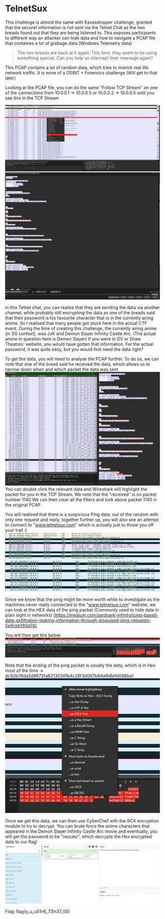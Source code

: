 # TelnetSux

This challenge is almost the same with Eavesdropper challenge, granted that the securet information is not sent via the Telnet Chat as the two breads found out that they are being listened to. This exposes participants to different way an attacker can hide data and how to navigate a PCAP file that containes a lot of grabage data (Windows Telemetry data)

> The two breads are back at it again. This time, they seem to be using something special. Can you help us intercept their message again?

This PCAP contains a lot of random data, which tries to mimick real life network traffic. It is more of a OSINT + Forensics challenge (Will get to that later)

Looking at the PCAP file, you can do the same "Follow TCP Stream" on one of the connections from 10.0.0.1 -> 10.0.0.5 or 10.0.0.2 -> 10.0.0.5 until you see this in the TCP Stream

![](./img/telnetComms1.png)
![](./img/telnetComms2.png)

In this Telnet chat, you can realise that they are sending the data via another channel, while probably still encrypting the data as one of the breads said that their password is his favourite character that is in the currently airing anime. So I realised that many people got stuck here in the actual CTF event. During the time of creating this challenge, the currently airing anime (in SG context), was JJK and Demon Slayer Infinity Castle Arc. (The actual anime in question here is Demon Slayer)
If you went to GV or Shaw Theatres' website, you would have gotten that information. For the actual password, it was quite easy, but you would first need the data right?

To get the data, you will need to analyse the PCAP further. To do so, we can note that one of the bread said he received the data, which allows us to narrow down when and which packet the data was sent
![](./img/telnetComms3.png)
You can double click the relevant data and Wireshark will highlight the packet for you in the TCP Stream. We note that the "received" is on packet number 1140
We can then clear all the filters and look above packet 1140 in the original PCAP

You will realised that there is a suspicious Ping data, out of the random with only one request and reply, together further up, you will also see an attempt to connect to "www.telnetsux.com" which is actually just to throw you off your trail :)
![](./img/pingData.png)
![](./img/mislead.png)

Since we know that the ping might be more worth while to investigate as the machines never really connected to the "www.telnetsux.com" website, we can look at the HEX data of the ping packet (Commonly used to hide data in plain sight in networks) [https://medium.com/aardvark-infinity/icmp-based-data-exfiltration-leaking-information-through-disguised-ping-requests-5e9cbb160d74]

You will then get this below
![](./img/pingData2.png)

Note that the ending of the ping packet is usually the data, which is in Hex most of the time -> dc92b76da5d9673fa6213030fb4c26f3d067b84afb8efd088ba1
![](./img/copyData.png)

Once we get this data, we can then use CyberChef with the RC4 encryption module to try to decrypt. You can brute force the anime characters that appeared in the Demon Slayer Infinity Castle Arc movie and eventually, you will get the password to be "nezuko", which decrypts the Hex encrypted data to our flag!
![](./img/CyberChef.png)


Flag: flag{y_u_u51n6_73ln37_l0l}
